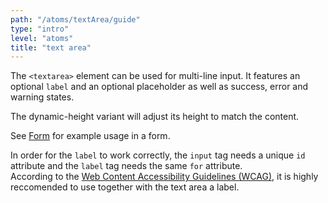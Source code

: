 ```yaml
---
path: "/atoms/textArea/guide"
type: "intro"
level: "atoms"
title: "text area"
---
```


The `<textarea>` element can be used for multi-line input. It features an optional `label` and an optional placeholder as well as success, error and warning states.

The dynamic-height variant will adjust its height to match the content.

See [Form](/organisms/form/guide) for example usage in a form.

<div class="frontend-kit__notification a-notification -warning"><i class="a-icon ui-ic-alert-warning"></i><div class="a-notification__content">
    In order for the <code>label</code> to work correctly, the <code>input</code> tag needs a unique <code>id</code> attribute and the <code>label</code> tag needs the same <code>for</code> attribute.
</div></div>
<div class="frontend-kit__notification a-notification -warning"><i class="a-icon ui-ic-alert-warning"></i><div class="a-notification__content">
According to the <a href="https://www.w3.org/WAI/standards-guidelines/wcag/" target="_self">Web Content Accessibility Guidelines (WCAG)</a>, it is highly reccomended to use together with the text area a label.
</div></div>